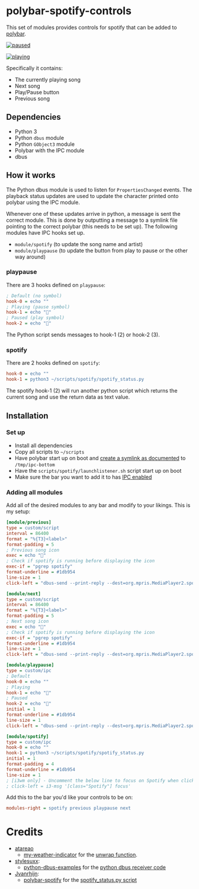 # polybar-spotify-controls
This set of modules provides controls for spotify that can be added to [polybar](https://github.com/jaagr/polybar).

[![paused](https://i.imgur.com/Wx4vHPr.png)](https://i.imgur.com/Wx4vHPr.png)

[![playing](https://i.imgur.com/wb8ASGo.png)](https://i.imgur.com/wb8ASGo.png)

Specifically it contains:
- The currently playing song
- Next song
- Play/Pause button
- Previous song

## Dependencies
- Python 3
- Python `dbus` module
- Python `GObject3` module
- Polybar with the IPC module
- dbus

## How it works
The Python dbus module is used to listen for `PropertiesChanged` events. The playback status updates are used to update the character printed onto polybar using the IPC module.

Whenever one of these updates arrive in python, a message is sent the correct module. This is done by outputting a message to a symlink file pointing to the correct polybar (this needs to be set up).
The following modules have IPC hooks set up.
- `module/spotify` (to update the song name and artist)
- `module/playpause` (to update the button from play to pause or the other way around)

### playpause
There are 3 hooks defined on `playpause`:
~~~ ini
; Default (no symbol)
hook-0 = echo ""
; Playing (pause symbol)
hook-1 = echo ""
; Paused (play symbol)
hook-2 = echo ""
~~~
The Python script sends messages to hook-1 (2) or hook-2 (3).
### spotify
There are 2 hooks defined on `spotify`:
~~~ ini
hook-0 = echo ""
hook-1 = python3 ~/scripts/spotify/spotify_status.py
~~~
The spotify hook-1 (2) will run another python script which returns the current song and use the return data as text value.

## Installation
### Set up
- Install all dependencies
- Copy all scripts to `~/scripts`
- Have polybar start up on boot and [create a symlink as documented](https://github.com/jaagr/polybar/wiki/Inter-process-messaging) to `/tmp/ipc-bottom`
- Have the `scripts/spotify/launchlistener.sh` script start up on boot
- Make sure the bar you want to add it to has [IPC enabled](https://github.com/jaagr/polybar/wiki/Module:-ipc)

### Adding all modules
Add all of the desired modules to any bar and modify to your likings. This is my setup:
~~~ ini
[module/previous]
type = custom/script
interval = 86400
format = "%{T3}<label>"
format-padding = 5
; Previous song icon
exec = echo ""
; Check if spotify is running before displaying the icon
exec-if = "pgrep spotify"
format-underline = #1db954
line-size = 1
click-left = "dbus-send --print-reply --dest=org.mpris.MediaPlayer2.spotify /org/mpris/MediaPlayer2 org.mpris.MediaPlayer2.Player.Previous"

[module/next]
type = custom/script
interval = 86400
format = "%{T3}<label>"
format-padding = 5
; Next song icon
exec = echo ""
; Check if spotify is running before displaying the icon
exec-if = "pgrep spotify"
format-underline = #1db954
line-size = 1
click-left = "dbus-send --print-reply --dest=org.mpris.MediaPlayer2.spotify /org/mpris/MediaPlayer2 org.mpris.MediaPlayer2.Player.Next"

[module/playpause]
type = custom/ipc
; Default
hook-0 = echo ""
; Playing
hook-1 = echo ""
; Paused
hook-2 = echo ""
initial = 1
format-underline = #1db954
line-size = 1
click-left = "dbus-send --print-reply --dest=org.mpris.MediaPlayer2.spotify /org/mpris/MediaPlayer2 org.mpris.MediaPlayer2.Player.PlayPause"

[module/spotify]
type = custom/ipc
hook-0 = echo ""
hook-1 = python3 ~/scripts/spotify/spotify_status.py
initial = 1
format-padding = 4
format-underline = #1db954
line-size = 1
; [i3wm only] - Uncomment the below line to focus on Spotify when clicking on the song name (credits to https://github.com/Esya)
; click-left = i3-msg '[class="Spotify"] focus'
~~~
Add this to the bar you'd like your controls to be on:
~~~ ini
modules-right = spotify previous playpause next
~~~

# Credits
- [atareao](https://github.com/atareao)
    - [my-weather-indicator](https://github.com/atareao/my-weather-indicator) for the [unwrap function](https://github.com/atareao/my-weather-indicator/blob/da7b4f9827c601e7d7fe449263498451d1465a6f/src/networkmanayer.py#L69).
- [stylesuxx](https://github.com/stylesuxx): 
    - [python-dbus-examples](https://github.com/stylesuxx/python-dbus-examples) for the [python dbus receiver code](https://github.com/stylesuxx/python-dbus-examples/blob/master/receiver.py)
- [Jvanrhijn](https://github.com/Jvanrhijn):
    - [polybar-spotify](https://github.com/Jvanrhijn/polybar-spotify) for the [spotify_status.py script](https://github.com/Jvanrhijn/polybar-spotify/blob/master/spotify_status.py)